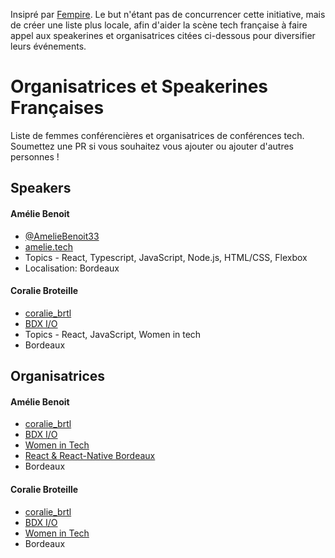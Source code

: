 Insipré par [Fempire](https://github.com/fempire/women-tech-speakers-organizers#europe). Le but n'étant pas de concurrencer cette initiative, mais de créer une liste plus locale, afin d'aider la scène tech française à faire appel aux speakerines et organisatrices citées ci-dessous pour diversifier leurs événements. 

# Organisatrices et Speakerines Françaises 

Liste de femmes conférencières et organisatrices de conférences tech. Soumettez une PR si vous souhaitez vous ajouter ou ajouter d'autres personnes !

## Speakers 

#### Amélie Benoit

- [@AmelieBenoit33](http://twitter.com/AmelieBenoit33)
- [amelie.tech](https://amelie.tech/fr/)
- Topics - React, Typescript, JavaScript, Node.js, HTML/CSS, Flexbox
- Localisation: Bordeaux

#### Coralie Broteille

- [coralie_brtl](https://twitter.com/coralie_brtl)
- [BDX I/O](https://bdxio.fr/)
- Topics - React, JavaScript, Women in tech 
- Bordeaux
  

## Organisatrices 

#### Amélie Benoit

- [coralie_brtl](https://twitter.com/coralie_brtl)
- [BDX I/O](https://bdxio.fr/)
- [Women in Tech](https://www.meetup.com/fr-FR/women-in-tech-bordeaux/)
- [React & React-Native Bordeaux](https://www.meetup.com/fr-FR/react-react-native-bordeaux/)
- Bordeaux

#### Coralie Broteille

- [coralie_brtl](https://twitter.com/coralie_brtl)
- [BDX I/O](https://bdxio.fr/)
- [Women in Tech](https://www.meetup.com/fr-FR/women-in-tech-bordeaux/)
- Bordeaux

  
